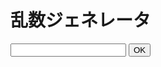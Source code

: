 <h1 id="_title">乱数ジェネレータ</h1>

<form action="#" id="form">  
  <input type="text" name="content">
  <input type="submit" value="OK">
  <p id="output"></p>
</form>

<script>
  /*function getRandomInt(max) {
      return Math.floor(Math.random() * max);
    }

  function rd(N) {
    let tf_array = Array(N).fill(0);
    for (let i = 0; i < N; i++) {
      tf_array[i] = i+1;
    }

    let cnt = 0;
    while (true) {
      let t = getRandomInt(N);
      if (tf_array[t-1] == 0) {
        document.write(t + "<br>");
        tf_array[t-1] = 1;
        cnt++;
      }
      if (cnt == N) break;
    }
  }

  function _main(N) {
    if (N == "") {
      return "値を入力してください";
    } else {
      return 12;
    }
  }*/
  
  document.getElementById('form').onsubmit = function(event) {
    event.preventDefault();
    
    let inputForm = document.getElementById('form').content.value;
    // let N = '${inputForm}';

    document.getElementById('output').textContent = `${inputForm}`;
  }
</script>
